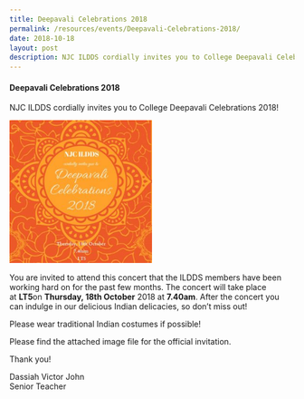 ```yaml
---
title: Deepavali Celebrations 2018
permalink: /resources/events/Deepavali-Celebrations-2018/
date: 2018-10-18
layout: post
description: NJC ILDDS cordially invites you to College Deepavali Celebrations 2018!
---
```

#### Deepavali Celebrations 2018


NJC ILDDS cordially invites you to College Deepavali Celebrations 2018!

<img src="/images/events1.png" 
     style="width:50%">
		 
You are invited to attend this concert that the ILDDS members have been working hard on for the past few months. The concert will take place at **LT5**on **Thursday, 18th October** 2018 at **7.40am**. After the concert you can indulge in our delicious Indian delicacies, so don’t miss out!

Please wear traditional Indian costumes if possible!

Please find the attached image file for the official invitation.

Thank you!

Dassiah Victor John  
Senior Teacher